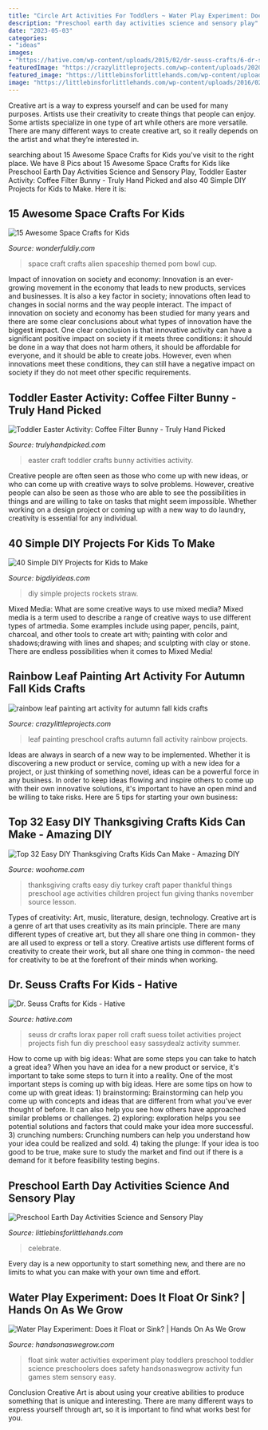 ```yaml
---
title: "Circle Art Activities For Toddlers ~ Water Play Experiment: Does It Float Or Sink?"
description: "Preschool earth day activities science and sensory play"
date: "2023-05-03"
categories:
- "ideas"
images:
- "https://hative.com/wp-content/uploads/2015/02/dr-seuss-crafts/6-dr-seuss-crafts.jpg"
featuredImage: "https://crazylittleprojects.com/wp-content/uploads/2020/08/rainbow-leaf-painting-art-activity-for-autumn-fall-kids-crafts-preschool-198x300.jpg"
featured_image: "https://littlebinsforlittlehands.com/wp-content/uploads/2016/02/Preschool-Earth-Day-activities-science-STEM-and-sensory-play-idea-to-celebrate-Earth-Day-2-680x1020.jpg"
image: "https://littlebinsforlittlehands.com/wp-content/uploads/2016/02/Preschool-Earth-Day-activities-science-STEM-and-sensory-play-idea-to-celebrate-Earth-Day-2-680x1020.jpg"
---
```



Creative art is a way to express yourself and can be used for many purposes. Artists use their creativity to create things that people can enjoy. Some artists specialize in one type of art while others are more versatile. There are many different ways to create creative art, so it really depends on the artist and what they’re interested in.

	

		
searching about 15 Awesome Space Crafts for Kids you've visit to the right place. We have 8 Pics about 15 Awesome Space Crafts for Kids like Preschool Earth Day Activities Science and Sensory Play, Toddler Easter Activity: Coffee Filter Bunny - Truly Hand Picked and also 40 Simple DIY Projects for Kids to Make. Here it is:
		
    
## 15 Awesome Space Crafts For Kids

<img loading=lazy src="https://cdn.wonderfuldiy.com/wp-content/uploads/2018/02/Cup-bowl-and-pom-pom-alien-spaceship-craft.jpg" onerror="this.onerror=null;this.src='https://tse3.mm.bing.net/th?id=OIP.MKfWb0gykn4hh30FnKnifgHaJ4&amp;pid=15.1';" alt="15 Awesome Space Crafts for Kids">

_Source: wonderfuldiy.com_

>space craft crafts alien spaceship themed pom bowl cup. 

	

Impact of innovation on society and economy:
Innovation is an ever-growing movement in the economy that leads to new products, services and businesses. It is also a key factor in society; innovations often lead to changes in social norms and the way people interact. The impact of innovation on society and economy has been studied for many years and there are some clear conclusions about what types of innovation have the biggest impact. 
One clear conclusion is that innovative activity can have a significant positive impact on society if it meets three conditions: it should be done in a way that does not harm others, it should be affordable for everyone, and it should be able to create jobs. However, even when innovations meet these conditions, they can still have a negative impact on society if they do not meet other specific requirements.

    
## Toddler Easter Activity: Coffee Filter Bunny - Truly Hand Picked

<img loading=lazy src="https://trulyhandpicked.com/wp-content/uploads/2019/02/toddler-activities-15510781378n4kg.jpg" onerror="this.onerror=null;this.src='https://tse2.mm.bing.net/th?id=OIP.y7YtqocWdTMbeRn0qvmNTwHaJ3&amp;pid=15.1';" alt="Toddler Easter Activity: Coffee Filter Bunny - Truly Hand Picked">

_Source: trulyhandpicked.com_

>easter craft toddler crafts bunny activities activity. 

	

Creative people are often seen as those who come up with new ideas, or who can come up with creative ways to solve problems. However, creative people can also be seen as those who are able to see the possibilities in things and are willing to take on tasks that might seem impossible. Whether working on a design project or coming up with a new way to do laundry, creativity is essential for any individual.

    
## 40 Simple DIY Projects For Kids To Make

<img loading=lazy src="http://www.bigdiyideas.com/wp-content/uploads/2015/06/STRAW-ROCKETS.jpg" onerror="this.onerror=null;this.src='https://tse3.mm.bing.net/th?id=OIP.ABGnq94EkMfikPsLBJ_PIwHaKh&amp;pid=15.1';" alt="40 Simple DIY Projects for Kids to Make">

_Source: bigdiyideas.com_

>diy simple projects rockets straw. 

	

Mixed Media: What are some creative ways to use mixed media?
Mixed media is a term used to describe a range of creative ways to use different types of artmedia. Some examples include using paper, pencils, paint, charcoal, and other tools to create art with; painting with color and shadows;drawing with lines and shapes; and sculpting with clay or stone. There are endless possibilities when it comes to Mixed Media!

    
## Rainbow Leaf Painting Art Activity For Autumn Fall Kids Crafts

<img loading=lazy src="https://crazylittleprojects.com/wp-content/uploads/2020/08/rainbow-leaf-painting-art-activity-for-autumn-fall-kids-crafts-preschool-198x300.jpg" onerror="this.onerror=null;this.src='https://tse3.mm.bing.net/th?id=OIP.AJ1bLGrSJ2olMnWTdrbekAAAAA&amp;pid=15.1';" alt="rainbow leaf painting art activity for autumn fall kids crafts">

_Source: crazylittleprojects.com_

>leaf painting preschool crafts autumn fall activity rainbow projects. 

	

Ideas are always in search of a new way to be implemented. Whether it is discovering a new product or service, coming up with a new idea for a project, or just thinking of something novel, ideas can be a powerful force in any business. In order to keep ideas flowing and inspire others to come up with their own innovative solutions, it's important to have an open mind and be willing to take risks. Here are 5 tips for starting your own business: 
    
## Top 32 Easy DIY Thanksgiving Crafts Kids Can Make - Amazing DIY

<img loading=lazy src="http://www.woohome.com/wp-content/uploads/2013/11/Thanksgiving-Crafts-Kids-Can-Make-14.jpg" onerror="this.onerror=null;this.src='https://tse4.mm.bing.net/th?id=OIP.2M6CwfYCLusTjfx-lnjrpgHaGJ&amp;pid=15.1';" alt="Top 32 Easy DIY Thanksgiving Crafts Kids Can Make - Amazing DIY">

_Source: woohome.com_

>thanksgiving crafts easy diy turkey craft paper thankful things preschool age activities children project fun giving thanks november source lesson. 

	

Types of creativity: Art, music, literature, design, technology.
Creative art is a genre of art that uses creativity as its main principle. There are many different types of creative art, but they all share one thing in common- they are all used to express or tell a story. Creative artists use different forms of creativity to create their work, but all share one thing in common- the need for creativity to be at the forefront of their minds when working.

    
## Dr. Seuss Crafts For Kids - Hative

<img loading=lazy src="https://hative.com/wp-content/uploads/2015/02/dr-seuss-crafts/6-dr-seuss-crafts.jpg" onerror="this.onerror=null;this.src='https://tse2.mm.bing.net/th?id=OIP.7TrwoTm7r1NVi-VjS1p3VwHaS_&amp;pid=15.1';" alt="Dr. Seuss Crafts for Kids - Hative">

_Source: hative.com_

>seuss dr crafts lorax paper roll craft suess toilet activities project projects fish fun diy preschool easy sassydealz activity summer. 

	

How to come up with big ideas: What are some steps you can take to hatch a great idea?
When you have an idea for a new product or service, it's important to take some steps to turn it into a reality. One of the most important steps is coming up with big ideas. Here are some tips on how to come up with great ideas: 1) brainstorming: Brainstorming can help you come up with concepts and ideas that are different from what you've ever thought of before. It can also help you see how others have approached similar problems or challenges. 2) exploring: exploration helps you see potential solutions and factors that could make your idea more successful. 3) crunching numbers: Crunching numbers can help you understand how your idea could be realized and sold. 4) taking the plunge: If your idea is too good to be true, make sure to study the market and find out if there is a demand for it before feasibility testing begins.

    
## Preschool Earth Day Activities Science And Sensory Play

<img loading=lazy src="https://littlebinsforlittlehands.com/wp-content/uploads/2016/02/Preschool-Earth-Day-activities-science-STEM-and-sensory-play-idea-to-celebrate-Earth-Day-2-680x1020.jpg" onerror="this.onerror=null;this.src='https://tse2.mm.bing.net/th?id=OIP.vFcHE1HBFP8-zDb-KcQmoQHaLH&amp;pid=15.1';" alt="Preschool Earth Day Activities Science and Sensory Play">

_Source: littlebinsforlittlehands.com_

>celebrate. 

	

Every day is a new opportunity to start something new, and there are no limits to what you can make with your own time and effort.

    
## Water Play Experiment: Does It Float Or Sink? | Hands On As We Grow

<img loading=lazy src="https://handsonaswegrow.com/wp-content/uploads/float-or-sink-experiment-1.jpg" onerror="this.onerror=null;this.src='https://tse2.mm.bing.net/th?id=OIP.TF7DH58WRqParzH0QRxdLgHaLH&amp;pid=15.1';" alt="Water Play Experiment: Does it Float or Sink? | Hands On As We Grow">

_Source: handsonaswegrow.com_

>float sink water activities experiment play toddlers preschool toddler science preschoolers does safety handsonaswegrow activity fun games stem sensory easy. 

	

Conclusion
Creative Art is about using your creative abilities to produce something that is unique and interesting. There are many different ways to express yourself through art, so it is important to find what works best for you.

